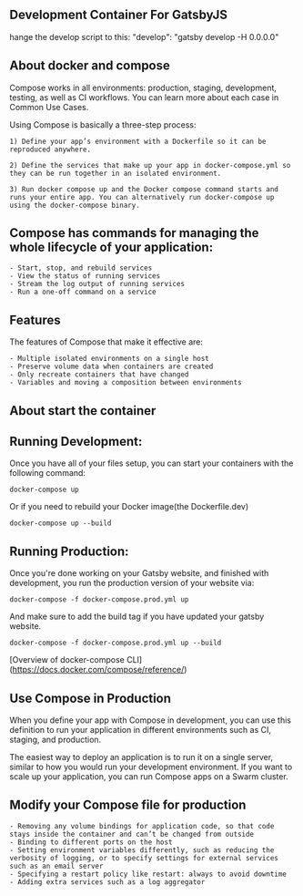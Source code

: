 
## Development Container For GatsbyJS
hange the develop script to this:
"develop": "gatsby develop -H 0.0.0.0"

## About docker and compose

Compose works in all environments: production, staging, development, testing, as well as CI workflows. You can learn more about each case in Common Use Cases.

Using Compose is basically a three-step process:

    1) Define your app’s environment with a Dockerfile so it can be reproduced anywhere.

    2) Define the services that make up your app in docker-compose.yml so they can be run together in an isolated environment.

    3) Run docker compose up and the Docker compose command starts and runs your entire app. You can alternatively run docker-compose up using the docker-compose binary.

## Compose has commands for managing the whole lifecycle of your application:

    - Start, stop, and rebuild services
    - View the status of running services
    - Stream the log output of running services
    - Run a one-off command on a service

## Features

The features of Compose that make it effective are:

    - Multiple isolated environments on a single host
    - Preserve volume data when containers are created
    - Only recreate containers that have changed
    - Variables and moving a composition between environments

## About start the container
## Running Development:
Once you have all of your files setup, you can start your containers with the following command:

``docker-compose up``

Or if you need to rebuild your Docker image(the Dockerfile.dev)

``docker-compose up --build``

## Running Production:

Once you're done working on your Gatsby website, and finished with development, you run the production version of your website via:

``docker-compose -f docker-compose.prod.yml up``

And make sure to add the build tag if you have updated your gatsby website.

``docker-compose -f docker-compose.prod.yml up --build``

[Overview of docker-compose CLI] (https://docs.docker.com/compose/reference/)

## Use Compose in Production

When you define your app with Compose in development, you can use this definition to run your application in different environments such as CI, staging, and production.

The easiest way to deploy an application is to run it on a single server, similar to how you would run your development environment. If you want to scale up your application, you can run Compose apps on a Swarm cluster.

## Modify your Compose file for production

    - Removing any volume bindings for application code, so that code stays inside the container and can’t be changed from outside
    - Binding to different ports on the host
    - Setting environment variables differently, such as reducing the verbosity of logging, or to specify settings for external services such as an email server
    - Specifying a restart policy like restart: always to avoid downtime
    - Adding extra services such as a log aggregator

